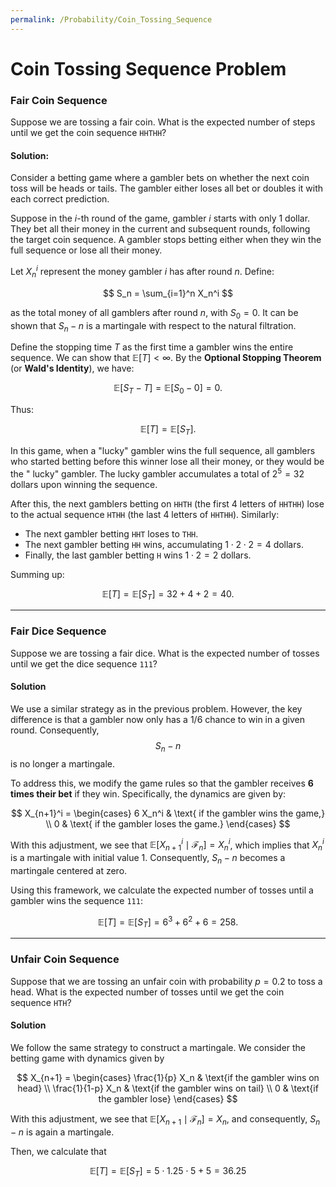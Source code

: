 ```yaml
---
permalink: /Probability/Coin_Tossing_Sequence
---
```

# Coin Tossing Sequence Problem

### Fair Coin Sequence

Suppose we are tossing a fair coin. What is the expected number of steps until
we get the coin sequence `HHTHH`?

#### Solution:

Consider a betting game where a gambler bets on whether the next coin toss will
be heads or tails. The gambler either loses all bet or doubles it with each
correct prediction.

Suppose in the $i$-th round of the game, gambler $i$ starts with only 1 dollar.
They bet all their money in the current and subsequent rounds, following the
target coin sequence. A gambler stops betting either when they win the full
sequence or lose all their money.

Let $X_n^i$ represent the money gambler $i$ has after round $n$. Define:

$$ S_n = \sum_{i=1}^n X_n^i $$

as the total money of all gamblers after round $n$, with $S_0 = 0$. It can be
shown that $S_n - n$ is a martingale with respect to the natural filtration.

Define the stopping time $T$ as the first time a gambler wins the entire
sequence. We can show that $\mathbb{E}[T] < \infty$. By the **Optional Stopping
Theorem** (or **Wald's Identity**), we have:

$$ \mathbb{E}[S_T - T] = \mathbb{E}[S_0 - 0] = 0. $$

Thus:

$$ \mathbb{E}[T] = \mathbb{E}[S_T]. $$

In this game, when a "lucky" gambler wins the full sequence, all gamblers who
started betting before this winner lose all their money, or they would be the "
lucky" gambler. The lucky gambler accumulates a total of $2^5 = 32$ dollars upon
winning the sequence.

After this, the next gamblers betting on `HHTH` (the first 4 letters of `HHTHH`)
lose to the actual sequence `HTHH` (the last 4 letters of `HHTHH`). Similarly:

- The next gambler betting `HHT` loses to `THH`.
- The next gambler betting `HH` wins, accumulating $1 \cdot 2 \cdot 2 = 4$
  dollars.
- Finally, the last gambler betting `H` wins $1 \cdot 2 = 2$ dollars.

Summing up:

$$\mathbb{E}[T] = \mathbb{E}[S_T] = 32 + 4 + 2 = 40.$$

---

### Fair Dice Sequence

Suppose we are tossing a fair dice. What is the expected number of tosses until
we get the dice sequence `111`?

#### Solution

We use a similar strategy as in the previous problem. However, the key
difference is that a gambler now only has a $1/6$ chance to win in a given
round. Consequently, $$S_n - n$$ is no longer a martingale.

To address this, we modify the game rules so that the gambler receives **6 times
their bet** if they win. Specifically, the dynamics are given by:

$$
X_{n+1}^i =
\begin{cases}
6 X_n^i & \text{ if the gambler wins the game,} \\
0 & \text{ if the gambler loses the game.}
\end{cases}
$$

With this adjustment, we see
that $\mathbb{E}[X_{n+1}^i \mid \mathcal{F}_n] = X_n^i$, which implies
that $X_n^i$ is a martingale with initial value $1$. Consequently, $S_n - n$
becomes a martingale centered at zero.

Using this framework, we calculate the expected number of tosses until a gambler
wins the sequence `111`:

$$
\mathbb{E}[T] = \mathbb{E}[S_T] = 6^3 + 6^2 + 6 = 258.
$$

---

### Unfair Coin Sequence

Suppose that we are tossing an unfair coin with probability $p = 0.2$ to toss a 
head.
What is the expected number of tosses until we get the coin sequence `HTH`?

#### Solution

We follow the same strategy to construct a martingale. We consider the betting
game with dynamics given by 

$$
X_{n+1} =
\begin{cases}
\frac{1}{p} X_n & \text{if the gambler wins on head} \\
\frac{1}{1-p} X_n & \text{if the gambler wins on tail} \\
0 & \text{if the gambler lose}
\end{cases}
$$

With this adjustment, we see
that $\mathbb{E}[X_{n+1} \mid \mathcal{F}_n] = X_n$, and consequently, $S_n-n$
is again a martingale.

Then, we calculate that 

$$\mathbb{E}[T] = \mathbb{E}[S_T] = 5 \cdot 1.25 \cdot 5 + 5 = 36.25$$